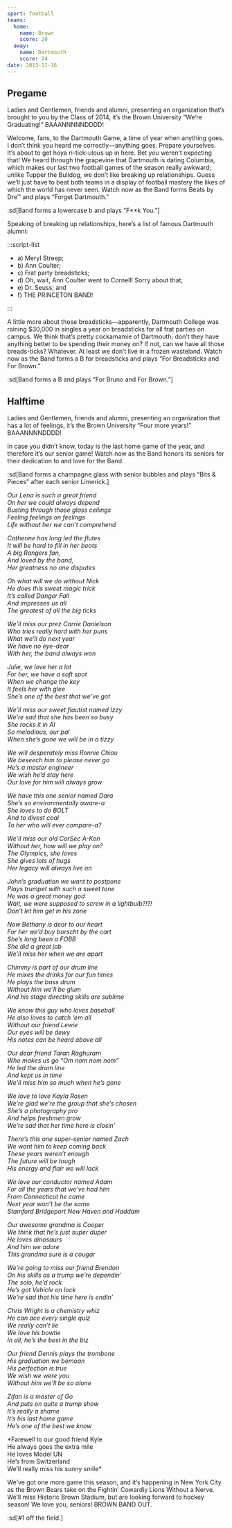 ```yaml
---
sport: football
teams:
  home:
    name: Brown
    score: 20
  away:
    name: Dartmouth
    score: 24
date: 2013-11-16
---
```


## Pregame

Ladies and Gentlemen, friends and alumni, presenting an organization that’s brought to you by the Class of 2014, it’s the Brown University “We’re Graduating!” BAAANNNNNDDDD!

Welcome, fans, to the Dartmouth Game, a time of year when anything goes. I don’t think you heard me correctly—anything goes. Prepare yourselves. It’s about to get hoya ri-tick-ulous up in here. Bet you weren’t expecting that! We heard through the grapevine that Dartmouth is dating Columbia, which makes our last two football games of the season really awkward; unlike Tupper the Bulldog, we don’t like breaking up relationships. Guess we’ll just have to beat both teams in a display of football mastery the likes of which the world has never seen. Watch now as the Band forms Beats by Dre™ and plays “Forget Dartmouth.”

:sd[Band forms a lowercase b and plays “F\*\*k You.”]

Speaking of breaking up relationships, here’s a list of famous Dartmouth alumni:

:::script-list

- a) Meryl Streep;
- b) Ann Coulter;
- c) Frat party breadsticks;
- d) Oh, wait, Ann Coulter went to Cornell! Sorry about that;
- e) Dr. Seuss; and
- f) THE PRINCETON BAND!

:::

A little more about those breadsticks—apparently, Dartmouth College was raining $30,000 in singles a year on breadsticks for all frat parties on campus. We think that’s pretty cockamamie of Dartmouth; don’t they have anything better to be spending their money on? If not, can we have all those breads-ticks? Whatever. At least we don’t live in a frozen wasteland. Watch now as the Band forms a B for breadsticks and plays “For Breadsticks and For Brown.”

:sd[Band forms a B and plays “For Bruno and For Brown.”]

## Halftime

Ladies and Gentlemen, friends and alumni, presenting an organization that has a lot of feelings, it’s the Brown University “Four more years!” BAAANNNNDDDD!

In case you didn’t know, today is the last home game of the year, and therefore it’s our senior game! Watch now as the Band honors its seniors for their dedication to and love for the Band.

:sd[Band forms a champagne glass with senior bubbles and plays “Bits & Pieces” after each senior Limerick.]

_Our Lena is such a great friend\
On her we could always depend\
Busting through those glass ceilings\
Feeling feelings on feelings\
Life without her we can’t comprehend_

_Catherine has long led the flutes\
It will be hard to fill in her boots\
A big Rangers fan,\
And loved by the band,\
Her greatness no one disputes_

_Oh what will we do without Nick\
He does this sweet magic trick\
It’s called Danger Fall\
And impresses us all\
The greatest of all the big ticks_

_We’ll miss our prez Carrie Danielson\
Who tries really hard with her puns\
What we’ll do next year\
We have no eye-dear\
With her, the band always won_

_Julie, we love her a lot\
For her, we have a soft spot\
When we change the key\
It feels her with glee\
She’s one of the best that we’ve got_

_We’ll miss our sweet flautist named Izzy\
We’re sad that she has been so busy\
She rocks it in Al\
So melodious, our pal\
When she’s gone we will be in a tizzy_

_We will desperately miss Ronnie Chiou\
We beseech him to please never go\
He’s a master engineer\
We wish he’d stay here\
Our love for him will always grow_

_We have this one senior named Dara\
She’s so environmentally aware-a\
She loves to do BOLT\
And to divest coal\
To her who will ever compare-a?_

_We’ll miss our old CorSec A-Kon\
Without her, how will we play on?\
The Olympics, she loves\
She gives lots of hugs\
Her legacy will always live on_

_John’s graduation we want to postpone\
Plays trumpet with such a sweet tone\
He was a great money god\
Wait, we were supposed to screw in a lightbulb?!?!\
Don’t let him get in his zone_

_Now Bethany is dear to our heart\
For her we’d buy borscht by the cart\
She’s long been a FOBB\
She did a great job\
We’ll miss her when we are apart_

_Chimmy is part of our drum line\
He mixes the drinks for our fun times\
He plays the bass drum\
Without him we’ll be glum\
And his stage directing skills are sublime_

_We know this guy who loves baseball\
He also loves to catch ‘em all\
Without our friend Lewie\
Our eyes will be dewy\
His notes can be heard above all_

_Our dear friend Taran Raghuram\
Who makes us go “Om nom nom nom”\
He led the drum line\
And kept us in time\
We’ll miss him so much when he’s gone_

_We love to love Kayla Rosen\
We’re glad we’re the group that she’s chosen\
She’s a photography pro\
And helps freshmen grow\
We’re sad that her time here is closin’_

_There’s this one super-senior named Zach\
We want him to keep coming back\
These years weren’t enough\
The future will be tough\
His energy and flair we will lack_

_We love our conductor named Adam\
For all the years that we’ve had him\
From Connecticut he came\
Next year won’t be the same\
Stamford Bridgeport New Haven and Haddam_

_Our awesome grandma is Cooper\
We think that he’s just super duper\
He loves dinosaurs\
And him we adore\
This grandma sure is a cougar_

_We’re going to miss our friend Brendon\
On his skills as a trump we’re dependin’\
The solo, he’d rock\
He’s got Vehicle on lock\
We’re sad that his time here is endin’_

_Chris Wright is a chemistry whiz\
He can ace every single quiz\
We really can’t lie\
We love his bowtie\
In all, he’s the best in the biz_

_Our friend Dennis plays the trombone\
His graduation we bemoan\
His perfection is true\
We wish we were you\
Without him we’ll be so alone_

_Zifan is a master of Go\
And puts on quite a trump show\
It’s really a shame\
It’s his last home game\
He’s one of the best we know_

\*Farewell to our good friend Kyle\
He always goes the extra mile\
He loves Model UN\
He’s from Switzerland\
We’ll really miss his sunny smile\*

We’ve got one more game this season, and it’s happening in New York City as the Brown Bears take on the Fightin’ Cowardly Lions Without a Nerve. We’ll miss Historic Brown Stadium, but are looking forward to hockey season! We love you, seniors! BROWN BAND OUT.

:sd[#1 off the field.]
